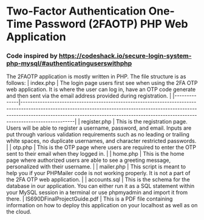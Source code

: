 # Two-Factor Authentication One-Time Password (2FAOTP) PHP Web Application
### Code inspired by https://codeshack.io/secure-login-system-php-mysql/#authenticatinguserswithphp

The 2FAOTP application is mostly written in PHP. The file structure is as follows:
| index.php    | The login page users first see when using the 2FA OTP web application. It is where the user can log in, have an OTP code generate and then sent via the email address provided during registration.                                                            |
|--------------|----------------------------------------------------------------------------------------------------------------------------------------------------------------------------------------------------------------------------------------------------------------|
| register.php | This is the registration page. Users will be able to register a username, password, and email. Inputs are put through various validation requirements such as no leading or trailing white spaces, no duplicate usernames, and character restricted passwords. |
| otp.php      | This is the OTP page where users are required to enter the OTP sent to their email when they logged in.                                                                                                                                                        |
| home.php     | This is the home page where authorized users are able to see a greeting message, personalized with their username.                                                                                                                                             |
| mailer.php   | This script is meant to help you if your PHPMailer code is not working properly. It is not a part of the 2FA OTP web application.                                                                                                                              |
| accounts.sql | This is the schema for the database in our application. You can either run it as a SQL statement within your MySQL session in a terminal or use phpmyadmin and import it from there.
| IS690DFinalProjectGuide.pdf | This is a PDF file containing information on how to deploy this application on your localhost as well as on the cloud.

